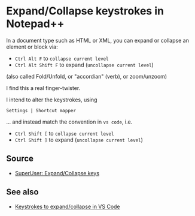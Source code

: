 # Expand/Collapse keystrokes in Notepad++In a document type such as HTML or XML, you can expand or collapse an element or block via:* `Ctrl Alt F` to `collapse current level`* `Ctrl Alt Shift F` to expand (`uncollapse current level`)(also called Fold/Unfold, or "accordian" (verb), or zoom/unzoom)I find this a real finger-twister.I intend to alter the keystrokes, using	Settings | Shortcut mapper... and instead match the convention in `vs code`, i.e.* `Ctrl Shift [`  to `collapse current level`* `Ctrl Shift ]`  to expand (`uncollapse current level`)## Source* [SuperUser: Expand/Collapse keys](https://superuser.com/questions/647097/notepad-expand-collapse-block-with-keyboard)## See also* [Keystrokes to expand/collapse in VS Code](../vs_code/keystrokes_expand_collapse.md)